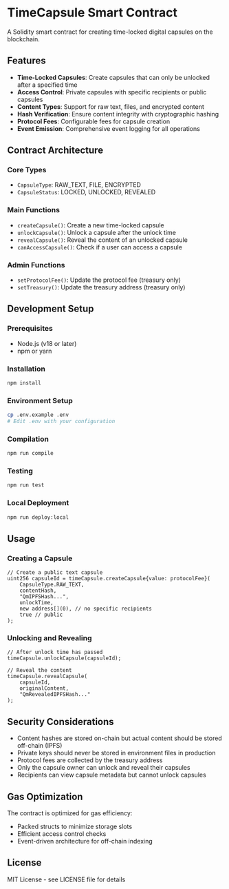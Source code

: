 # TimeCapsule Smart Contract

A Solidity smart contract for creating time-locked digital capsules on the blockchain.

## Features

- **Time-Locked Capsules**: Create capsules that can only be unlocked after a specified time
- **Access Control**: Private capsules with specific recipients or public capsules
- **Content Types**: Support for raw text, files, and encrypted content
- **Hash Verification**: Ensure content integrity with cryptographic hashing
- **Protocol Fees**: Configurable fees for capsule creation
- **Event Emission**: Comprehensive event logging for all operations

## Contract Architecture

### Core Types

- `CapsuleType`: RAW_TEXT, FILE, ENCRYPTED
- `CapsuleStatus`: LOCKED, UNLOCKED, REVEALED

### Main Functions

- `createCapsule()`: Create a new time-locked capsule
- `unlockCapsule()`: Unlock a capsule after the unlock time
- `revealCapsule()`: Reveal the content of an unlocked capsule
- `canAccessCapsule()`: Check if a user can access a capsule

### Admin Functions

- `setProtocolFee()`: Update the protocol fee (treasury only)
- `setTreasury()`: Update the treasury address (treasury only)

## Development Setup

### Prerequisites

- Node.js (v18 or later)
- npm or yarn

### Installation

```bash
npm install
```

### Environment Setup

```bash
cp .env.example .env
# Edit .env with your configuration
```

### Compilation

```bash
npm run compile
```

### Testing

```bash
npm run test
```

### Local Deployment

```bash
npm run deploy:local
```

## Usage

### Creating a Capsule

```solidity
// Create a public text capsule
uint256 capsuleId = timeCapsule.createCapsule{value: protocolFee}(
    CapsuleType.RAW_TEXT,
    contentHash,
    "QmIPFSHash...",
    unlockTime,
    new address[](0), // no specific recipients
    true // public
);
```

### Unlocking and Revealing

```solidity
// After unlock time has passed
timeCapsule.unlockCapsule(capsuleId);

// Reveal the content
timeCapsule.revealCapsule(
    capsuleId,
    originalContent,
    "QmRevealedIPFSHash..."
);
```

## Security Considerations

- Content hashes are stored on-chain but actual content should be stored off-chain (IPFS)
- Private keys should never be stored in environment files in production
- Protocol fees are collected by the treasury address
- Only the capsule owner can unlock and reveal their capsules
- Recipients can view capsule metadata but cannot unlock capsules

## Gas Optimization

The contract is optimized for gas efficiency:
- Packed structs to minimize storage slots
- Efficient access control checks
- Event-driven architecture for off-chain indexing

## License

MIT License - see LICENSE file for details
